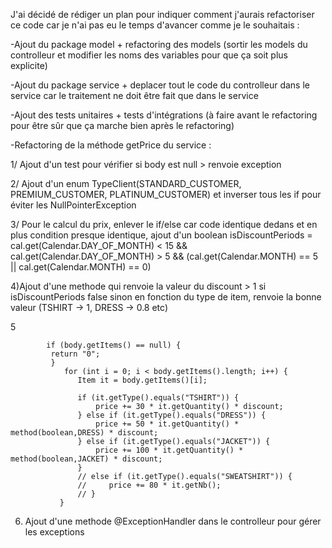 J'ai décidé de rédiger un plan pour indiquer comment j'aurais refactoriser ce code car je n'ai pas eu le temps d'avancer comme je le souhaitais :


-Ajout du package model + refactoring des models (sortir les models du controlleur et modifier les noms des variables pour que ça soit plus explicite)

-Ajout du package service + deplacer tout le code du controlleur dans le service car le traitement ne doit être fait que dans le service

-Ajout des tests unitaires + tests d'intégrations (à faire avant le refactoring pour être sûr que ça marche bien après le refactoring)

-Refactoring de la méthode getPrice du service :

1/ Ajout d'un test pour vérifier si body est null > renvoie exception

2/ Ajout d'un enum TypeClient(STANDARD_CUSTOMER, PREMIUM_CUSTOMER, PLATINUM_CUSTOMER) et inverser tous les if pour éviter les NullPointerException

3/ Pour le calcul du prix, enlever le if/else car code identique dedans et en plus condition presque identique, ajout d'un boolean
isDiscountPeriods = cal.get(Calendar.DAY_OF_MONTH) < 15 &&
cal.get(Calendar.DAY_OF_MONTH) > 5 &&
(cal.get(Calendar.MONTH) == 5 || cal.get(Calendar.MONTH) == 0)

4)Ajout d'une methode qui renvoie la valeur du discount > 1 si isDiscountPeriods false sinon en fonction du type de item, renvoie la bonne valeur (TSHIRT -> 1, DRESS -> 0.8 etc)

5

            if (body.getItems() == null) {
             return "0";
             }
                for (int i = 0; i < body.getItems().length; i++) {
                   Item it = body.getItems()[i];

                   if (it.getType().equals("TSHIRT")) {
                       price += 30 * it.getQuantity() * discount;
                   } else if (it.getType().equals("DRESS")) {
                       price += 50 * it.getQuantity() * method(boolean,DRESS) * discount;
                   } else if (it.getType().equals("JACKET")) {
                       price += 100 * it.getQuantity() * method(boolean,JACKET) * discount;
                   }
                   // else if (it.getType().equals("SWEATSHIRT")) {
                   //     price += 80 * it.getNb();
                   // }
               }

6) Ajout d'une methode @ExceptionHandler dans le controlleur pour gérer les exceptions

